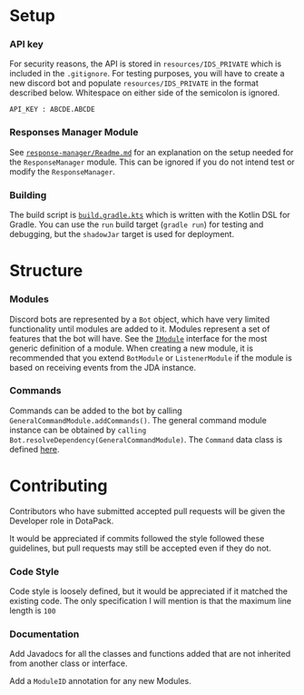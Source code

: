 # Setup

### API key

For security reasons, the API is stored in `resources/IDS_PRIVATE` which is included in the
`.gitignore`. For testing purposes, you will have to create a new discord bot and populate
`resources/IDS_PRIVATE` in the format described below. Whitespace on either side of the semicolon
is ignored.

```
API_KEY : ABCDE.ABCDE
```

### Responses Manager Module

See [`response-manager/Readme.md`](response-manager/README.md) for an explanation on the setup
needed for the `ResponseManager` module. This can be ignored if you do not intend test or modify
the `ResponseManager`.

### Building

The build script is [`build.gradle.kts`](build.gradle.kts) which is written with the Kotlin DSL for
Gradle. You can use the `run` build target (`gradle run`) for testing and debugging, but
the `shadowJar` target is used for deployment.

# Structure

### Modules

Discord bots are represented by a `Bot` object, which have very limited functionality until modules
are added to it. Modules represent a set of features that the bot will have. See the
[`IModule`](src/main/bot/modules/IModule.kt) interface for the most generic definition of a module.
When creating a new module, it is recommended that you extend `BotModule` or `ListenerModule` if
the module is based on receiving events from the JDA instance.

### Commands

Commands can be added to the bot by calling `GeneralCommandModule.addCommands()`. The general
command module instance can be obtained by `calling Bot.resolveDependency(GeneralCommandModule)`.
The `Command` data class is defined [here](src/main/bot/commands/Command.kt).

# Contributing

Contributors who have submitted accepted pull requests will be given the Developer role in
DotaPack.

It would be appreciated if commits followed the style followed these guidelines, but pull requests
may still be accepted even if they do not.

### Code Style

Code style is loosely defined, but it would be appreciated if it matched the existing code. The
only specification I will mention is that the maximum line length is `100`

### Documentation

Add Javadocs for all the classes and functions added that are not inherited from another class or
interface.

Add a `ModuleID` annotation for any new Modules.